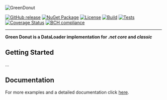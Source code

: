 ![GreenDonut](https://cdn.rawgit.com/ChilliCream/greendonut-logo/master/img/greendonut-banner-light.svg)

[![GitHub release](https://img.shields.io/github/release/chillicream/GreenDonut.svg)](https://github.com/ChilliCream/greendonut/releases) [![NuGet Package](https://img.shields.io/nuget/v/greendonut.svg)](https://www.nuget.org/packages/GreenDonut/) [![License](https://img.shields.io/github/license/ChilliCream/greendonut.svg)](https://github.com/ChilliCream/greendonut/releases) [![Build](https://ci.appveyor.com/api/projects/status/fm01y9pt10f84145/branch/master?svg=true)](https://ci.appveyor.com/project/rstaib/greendonut) [![Tests](https://img.shields.io/appveyor/tests/rstaib/greendonut/master.svg)](https://ci.appveyor.com/project/rstaib/greendonut) [![Coverage Status](https://coveralls.io/repos/github/ChilliCream/greendonut/badge.svg?branch=master)](https://coveralls.io/github/ChilliCream/greendonut?branch=master) [![BCH compliance](https://bettercodehub.com/edge/badge/ChilliCream/greendonut?branch=master)](https://bettercodehub.com/)

---

**Green Donut is a DataLoader implementation for _.net core_ and _classic_**

## Getting Started

...

## Documentation

For more examples and a detailed documentation click [here](http://greendonut.io).
